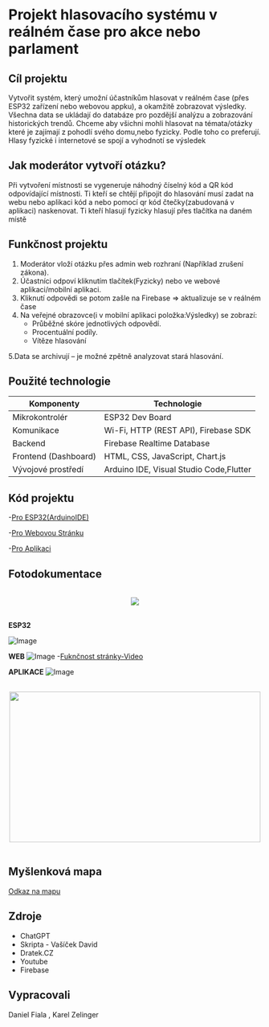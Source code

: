 # Projekt hlasovacího systému v reálném čase pro akce nebo parlament
## Cíl projektu
Vytvořit systém, který umožní účastníkům hlasovat v reálném čase (přes ESP32 zařízení nebo webovou appku), a okamžitě zobrazovat výsledky. Všechna data se ukládají do databáze pro pozdější analýzu a zobrazování historických trendů. Chceme aby všichni mohli hlasovat na témata/otázky které je zajímají z pohodlí svého domu,nebo fyzicky. Podle toho co preferují. Hlasy fyzické i internetové se spojí a vyhodnotí se výsledek

## Jak moderátor vytvoří otázku?
Při vytvoření místnosti se vygeneruje náhodný číselný kód a QR kód odpovídající místnosti. Ti kteří se chtějí připojit do hlasování musí zadat na webu nebo aplikaci kód a nebo pomocí
qr kód čtečky(zabudovaná v aplikaci) naskenovat. Ti kteří hlasují fyzicky hlasují přes tlačítka na daném místě

## Funkčnost projektu
1. Moderátor vloží otázku přes admin web rozhraní (Například zrušení zákona).
2. Účastníci odpoví kliknutím tlačítek(Fyzicky) nebo ve webové aplikaci/mobilní aplikaci.
3. Kliknutí odpovědi se potom zašle na Firebase => aktualizuje se v reálném čase
4. Na veřejné obrazovce(i v mobilní aplikaci položka:Výsledky) se zobrazí:
   - Průběžné skóre jednotlivých odpovědí.
   - Procentuální podíly.
   - Vítěze hlasování

5.Data se archivují – je možné zpětně analyzovat stará hlasování.

##  Použité technologie

| Komponenty             | Technologie                      |
|-------------------------|-----------------------------------|
| Mikrokontrolér          | ESP32 Dev Board                  |
| Komunikace              | Wi-Fi, HTTP (REST API), Firebase SDK |
| Backend                 | Firebase Realtime Database       |
| Frontend (Dashboard)    | HTML, CSS, JavaScript, Chart.js   |
| Vývojové prostředí      | Arduino IDE, Visual Studio Code,Flutter  |

## Kód projektu

-[Pro ESP32(ArduinoIDE)](ChytreHlasovani_ESP32/ChytreHlasovani_ESP32.ino) 

-[Pro Webovou Stránku](ChytreHlasovani_WEB/web_stranka_hlasovani)

-[Pro Aplikaci](ChytreHlasovani_Flutter/Kód_do_Flutteru)

## Fotodokumentace
<br>
<div align="center">
  <img src="https://github.com/user-attachments/assets/feac63ed-3fda-4bf2-82c7-f65da9da00b2">
</div>
<br>

**ESP32**

![Image](https://github.com/user-attachments/assets/75957c80-47ac-4f2a-8596-dee881acc3d7)


**WEB**
![Image](https://github.com/user-attachments/assets/139ac4c1-8c50-4bcd-861e-81eceb093e8b)
-[Fuknčnost stránky-Video](https://www.youtube.com/watch?v=7Q2wn-c0a28)


**APLIKACE**
![Image](https://github.com/user-attachments/assets/a868f24d-dc1f-4c41-9600-ccdbc527ad98)

<br>
<div align="center">
  <img src="https://github.com/user-attachments/assets/d8d651d4-fe4b-416a-a61f-3ba7d6adfc85" height="300px" width="500">
</div>
<br>


## Myšlenková mapa
[Odkaz na mapu](https://coggle.it/diagram/aBSj1MeQzBRMp7a8/t/projekt-hlasovacího-systému-v-čase-pro-akce-nebo-parlament)



## Zdroje
- ChatGPT
- Skripta - Vašíček David
- Dratek.CZ
- Youtube
- Firebase

## Vypracovali
Daniel Fiala , Karel Zelinger




